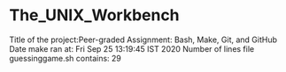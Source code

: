 # The_UNIX_Workbench
Title of the project:Peer-graded Assignment: Bash, Make, Git, and GitHub  Date make ran at: Fri Sep 25 13:19:45 IST 2020  Number of lines file guessinggame.sh contains: 29
